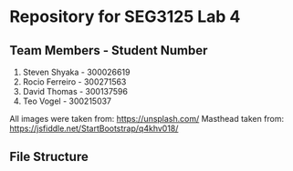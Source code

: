 # Repository for SEG3125 Lab 4

## Team Members - Student Number
1. Steven Shyaka - 300026619
2. Rocio Ferreiro - 300271563
3. David Thomas - 300137596
4. Teo Vogel - 300215037

All images were taken from: https://unsplash.com/
Masthead taken from: https://jsfiddle.net/StartBootstrap/q4khv018/
## File Structure
